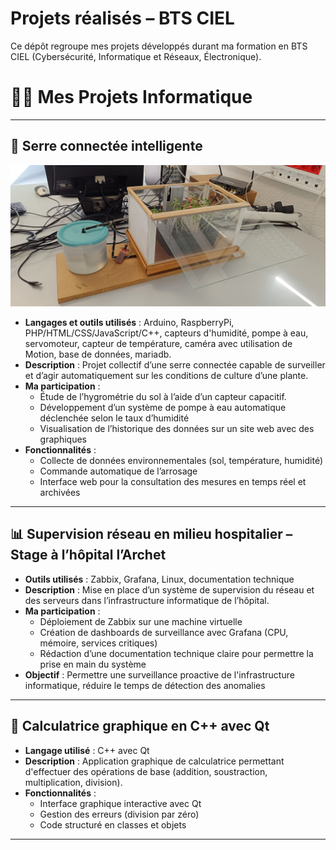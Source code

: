 # Projets réalisés – BTS CIEL

Ce dépôt regroupe mes projets développés durant ma formation en BTS CIEL (Cybersécurité, Informatique et Réseaux, Électronique).

# 👨‍💻 Mes Projets Informatique

---

## 🌱 Serre connectée intelligente

![Photo serre](serre/photo_serre1.jpg)


- **Langages et outils utilisés** : Arduino, RaspberryPi, PHP/HTML/CSS/JavaScript/C++, capteurs d'humidité, pompe à eau, servomoteur, capteur de température, caméra avec utilisation de Motion, base de données, mariadb.
- **Description** : Projet collectif d’une serre connectée capable de surveiller et d’agir automatiquement sur les conditions de culture d’une plante.  
- **Ma participation** :
  - Étude de l’hygrométrie du sol à l’aide d’un capteur capacitif.
  - Développement d’un système de pompe à eau automatique déclenchée selon le taux d’humidité
  - Visualisation de l’historique des données sur un site web avec des graphiques
- **Fonctionnalités** :
  - Collecte de données environnementales (sol, température, humidité)
  - Commande automatique de l’arrosage
  - Interface web pour la consultation des mesures en temps réel et archivées

---

## 📊 Supervision réseau en milieu hospitalier – Stage à l’hôpital l’Archet

- **Outils utilisés** : Zabbix, Grafana, Linux, documentation technique  
- **Description** : Mise en place d’un système de supervision du réseau et des serveurs dans l’infrastructure informatique de l’hôpital.  
- **Ma participation** :
  - Déploiement de Zabbix sur une machine virtuelle
  - Création de dashboards de surveillance avec Grafana (CPU, mémoire, services critiques)
  - Rédaction d’une documentation technique claire pour permettre la prise en main du système
- **Objectif** : Permettre une surveillance proactive de l'infrastructure informatique, réduire le temps de détection des anomalies

---

## 🧮 Calculatrice graphique en C++ avec Qt

- **Langage utilisé** : C++ avec Qt  
- **Description** : Application graphique de calculatrice permettant d'effectuer des opérations de base (addition, soustraction, multiplication, division).  
- **Fonctionnalités** :
  - Interface graphique interactive avec Qt
  - Gestion des erreurs (division par zéro)
  - Code structuré en classes et objets

---
